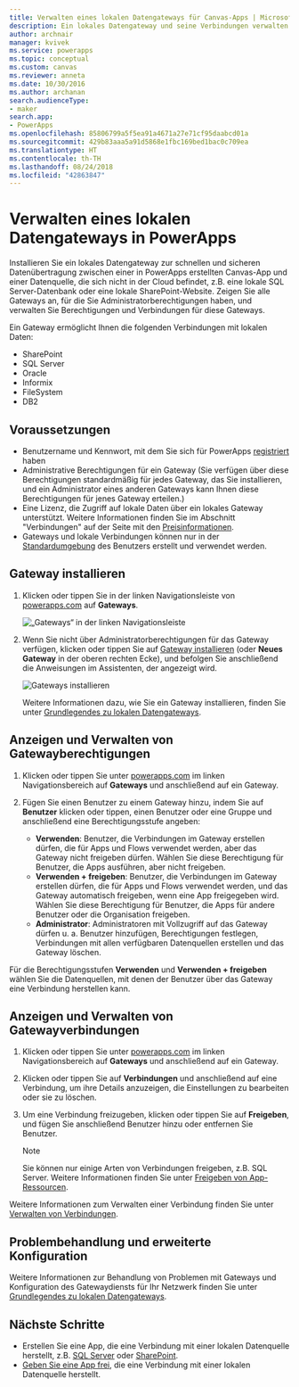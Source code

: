 ```yaml
---
title: Verwalten eines lokalen Datengateways für Canvas-Apps | Microsoft-Dokumentation
description: Ein lokales Datengateway und seine Verbindungen verwalten
author: archnair
manager: kvivek
ms.service: powerapps
ms.topic: conceptual
ms.custom: canvas
ms.reviewer: anneta
ms.date: 10/30/2016
ms.author: archanan
search.audienceType:
- maker
search.app:
- PowerApps
ms.openlocfilehash: 85806799a5f5ea91a4671a27e71cf95daabcd01a
ms.sourcegitcommit: 429b83aaa5a91d5868e1fbc169bed1bac0c709ea
ms.translationtype: HT
ms.contentlocale: th-TH
ms.lasthandoff: 08/24/2018
ms.locfileid: "42863847"
---
```

# <a name="manage-an-on-premises-data-gateway-in-powerapps"></a>Verwalten eines lokalen Datengateways in PowerApps
Installieren Sie ein lokales Datengateway zur schnellen und sicheren Datenübertragung zwischen einer in PowerApps erstellten Canvas-App und einer Datenquelle, die sich nicht in der Cloud befindet, z.B. eine lokale SQL Server-Datenbank oder eine lokale SharePoint-Website. Zeigen Sie alle Gateways an, für die Sie Administratorberechtigungen haben, und verwalten Sie Berechtigungen und Verbindungen für diese Gateways.

Ein Gateway ermöglicht Ihnen die folgenden Verbindungen mit lokalen Daten:

* SharePoint
* SQL Server
* Oracle
* Informix
* FileSystem
* DB2

## <a name="prerequisites"></a>Voraussetzungen
* Benutzername und Kennwort, mit dem Sie sich für PowerApps [registriert](../signup-for-powerapps.md) haben
* Administrative Berechtigungen für ein Gateway (Sie verfügen über diese Berechtigungen standardmäßig für jedes Gateway, das Sie installieren, und ein Administrator eines anderen Gateways kann Ihnen diese Berechtigungen für jenes Gateway erteilen.)
* Eine Lizenz, die Zugriff auf lokale Daten über ein lokales Gateway unterstützt. Weitere Informationen finden Sie im Abschnitt "Verbindungen" auf der Seite mit den [Preisinformationen](https://powerapps.microsoft.com/pricing/).
* Gateways und lokale Verbindungen können nur in der [Standardumgebung](working-with-environments.md) des Benutzers erstellt und verwendet werden.

## <a name="install-a-gateway"></a>Gateway installieren
1. Klicken oder tippen Sie in der linken Navigationsleiste von [powerapps.com](https://web.powerapps.com?utm_source=padocs&utm_medium=linkinadoc&utm_campaign=referralsfromdoc) auf **Gateways**.

    ![„Gateways“ in der linken Navigationsleiste](./media/gateway-management/manage-gateway.png)

2. Wenn Sie nicht über Administratorberechtigungen für das Gateway verfügen, klicken oder tippen Sie auf [Gateway installieren](http://go.microsoft.com/fwlink/?LinkID=820931) (oder **Neues Gateway** in der oberen rechten Ecke), und befolgen Sie anschließend die Anweisungen im Assistenten, der angezeigt wird.

    ![Gateways installieren](./media/gateway-management/no-gateway-installed.png)

    Weitere Informationen dazu, wie Sie ein Gateway installieren, finden Sie unter [Grundlegendes zu lokalen Datengateways](gateway-reference.md).

## <a name="view-and-manage-gateway-permissions"></a>Anzeigen und Verwalten von Gatewayberechtigungen
1. Klicken oder tippen Sie unter [powerapps.com](https://web.powerapps.com?utm_source=padocs&utm_medium=linkinadoc&utm_campaign=referralsfromdoc) im linken Navigationsbereich auf **Gateways** und anschließend auf ein Gateway.

2. Fügen Sie einen Benutzer zu einem Gateway hinzu, indem Sie auf **Benutzer** klicken oder tippen, einen Benutzer oder eine Gruppe und anschließend eine Berechtigungsstufe angeben:

   * **Verwenden**: Benutzer, die Verbindungen im Gateway erstellen dürfen, die für Apps und Flows verwendet werden, aber das Gateway nicht freigeben dürfen. Wählen Sie diese Berechtigung für Benutzer, die Apps ausführen, aber nicht freigeben.
   * **Verwenden + freigeben**: Benutzer, die Verbindungen im Gateway erstellen dürfen, die für Apps und Flows verwendet werden, und das Gateway automatisch freigeben, wenn eine App freigegeben wird. Wählen Sie diese Berechtigung für Benutzer, die Apps für andere Benutzer oder die Organisation freigeben.
   * **Administrator**: Administratoren mit Vollzugriff auf das Gateway dürfen u. a. Benutzer hinzufügen, Berechtigungen festlegen, Verbindungen mit allen verfügbaren Datenquellen erstellen und das Gateway löschen.

Für die Berechtigungsstufen **Verwenden** und **Verwenden + freigeben** wählen Sie die Datenquellen, mit denen der Benutzer über das Gateway eine Verbindung herstellen kann.

## <a name="view-and-manage-gateway-connections"></a>Anzeigen und Verwalten von Gatewayverbindungen
1. Klicken oder tippen Sie unter [powerapps.com](https://web.powerapps.com?utm_source=padocs&utm_medium=linkinadoc&utm_campaign=referralsfromdoc) im linken Navigationsbereich auf **Gateways** und anschließend auf ein Gateway.

2. Klicken oder tippen Sie auf **Verbindungen** und anschließend auf eine Verbindung, um ihre Details anzuzeigen, die Einstellungen zu bearbeiten oder sie zu löschen.

3. Um eine Verbindung freizugeben, klicken oder tippen Sie auf **Freigeben**, und fügen Sie anschließend Benutzer hinzu oder entfernen Sie Benutzer.

    > [!NOTE]
   > Sie können nur einige Arten von Verbindungen freigeben, z.B. SQL Server. Weitere Informationen finden Sie unter [Freigeben von App-Ressourcen](share-app-resources.md).

Weitere Informationen zum Verwalten einer Verbindung finden Sie unter [Verwalten von Verbindungen](add-manage-connections.md).

## <a name="troubleshooting-and-advanced-configuration"></a>Problembehandlung und erweiterte Konfiguration
Weitere Informationen zur Behandlung von Problemen mit Gateways und Konfiguration des Gatewaydiensts für Ihr Netzwerk finden Sie unter [Grundlegendes zu lokalen Datengateways](gateway-reference.md).

## <a name="next-steps"></a>Nächste Schritte
* Erstellen Sie eine App, die eine Verbindung mit einer lokalen Datenquelle herstellt, z.B. [SQL Server](connections/connection-azure-sqldatabase.md) oder [SharePoint](connections/connection-sharepoint-online.md).
* [Geben Sie eine App frei](share-app.md), die eine Verbindung mit einer lokalen Datenquelle herstellt.
